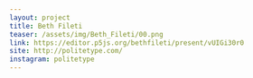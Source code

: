 ```yaml
---
layout: project
title: Beth Fileti
teaser: /assets/img/Beth_Fileti/00.png
link: https://editor.p5js.org/bethfileti/present/vUIGi30r0
site: http://politetype.com/
instagram: politetype
---
```

